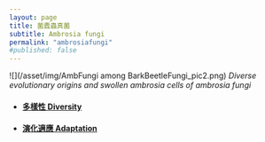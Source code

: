 ```yaml
---
layout: page
title: 菌蠹蟲真菌
subtitle: Ambrosia fungi
permalink: "ambrosiafungi"
#published: false
---
```

![](/asset/img/AmbFungi among BarkBeetleFungi_pic2.png)
*Diverse evolutionary origins and swollen ambrosia cells of ambrosia fungi*

- <h4><a href="ambrosiafungi_diversity">多樣性 Diversity</a></h4>
- <h4><a href="ambrosiafungi_adaptation">演化適應 Adaptation</a></h4>
